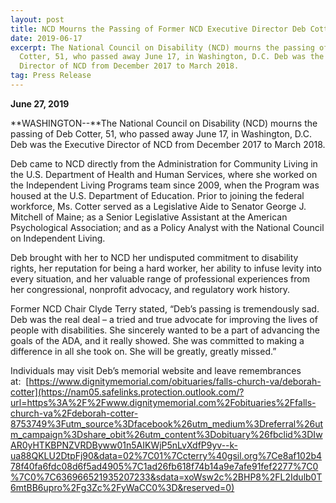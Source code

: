 ```yaml
---
layout: post
title: NCD Mourns the Passing of Former NCD Executive Director Deb Cotter
date: 2019-06-17
excerpt: The National Council on Disability (NCD) mourns the passing of Deb
  Cotter, 51, who passed away June 17, in Washington, D.C. Deb was the Executive
  Director of NCD from December 2017 to March 2018.
tag: Press Release
---
```

**June 27, 2019**

**WASHINGTON--**The National Council on Disability (NCD) mourns the passing of Deb Cotter, 51, who passed away June 17, in Washington, D.C. Deb was the Executive Director of NCD from December 2017 to March 2018.

Deb came to NCD directly from the Administration for Community Living in the U.S. Department of Health and Human Services, where she worked on the Independent Living Programs team since 2009, when the Program was housed at the U.S. Department of Education. Prior to joining the federal workforce, Ms. Cotter served as a Legislative Aide to Senator George J. Mitchell of Maine; as a Senior Legislative Assistant at the American Psychological Association; and as a Policy Analyst with the National Council on Independent Living.

Deb brought with her to NCD her undisputed commitment to disability rights, her reputation for being a hard worker, her ability to infuse levity into every situation, and her valuable range of professional experiences from her congressional, nonprofit advocacy, and regulatory work history.

Former NCD Chair Clyde Terry stated, “Deb’s passing is tremendously sad. Deb was the real deal – a tried and true advocate for improving the lives of people with disabilities. She sincerely wanted to be a part of advancing the goals of the ADA, and it really showed. She was committed to making a difference in all she took on. She will be greatly, greatly missed.”

Individuals may visit Deb’s memorial website and leave remembrances at:  [https://www.dignitymemorial.com/obituaries/falls-church-va/deborah-cotter](https://nam05.safelinks.protection.outlook.com/?url=https%3A%2F%2Fwww.dignitymemorial.com%2Fobituaries%2Ffalls-church-va%2Fdeborah-cotter-8753749%3Futm_source%3Dfacebook%26utm_medium%3Dreferral%26utm_campaign%3Dshare_obit%26utm_content%3Dobituary%26fbclid%3DIwAR0yHTKBPNZVRDByww01n5AIKWjP5nLvXdfP9yv--k-ua88QKLU2DtpFj90&data=02%7C01%7Ccterry%40gsil.org%7Ce8af102b478f40fa6fdc08d6f5ad4905%7C1ad26fb618f74b14a9e7afe91fef2277%7C0%7C0%7C636966521935207233&sdata=xoWsw2c%2BHP8%2FL2Idulb0T6mtBB6upro%2Fg3Zc%2FyWaCC0%3D&reserved=0)